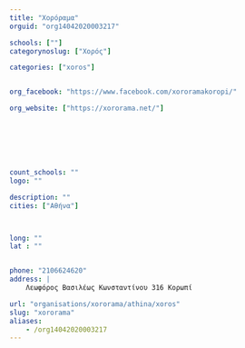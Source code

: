 ```yaml
---
title: "Χορόραμα"
orguid: "org14042020003217"

schools: [""]
categorynoslug: ["Χορός"]

categories: ["xoros"]


org_facebook: "https://www.facebook.com/xororamakoropi/"

org_website: ["https://xororama.net/"]







count_schools: ""
logo: ""

description: ""
cities: ["Αθήνα"]



long: ""
lat : ""


phone: "2106624620"
address: |
    Λεωφόρος Βασιλέως Κωνσταντίνου 316 Κορωπί

url: "organisations/xororama/athina/xoros"
slug: "xororama"
aliases:
    - /org14042020003217
---
```



